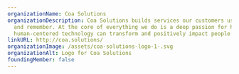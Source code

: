 ```yaml
---
organizationName: Coa Solutions
organizationDescription: Coa Solutions builds services our customers use, love,
  and remember. At the core of everything we do is a deep passion for how
  human-centered technology can transform and positively impact people’s lives.
linkURL: http://coa.solutions/
organizationImage: /assets/coa-solutions-logo-1-.svg
organizationAlt: Logo for Coa Solutions
foundingMember: false
---
```

